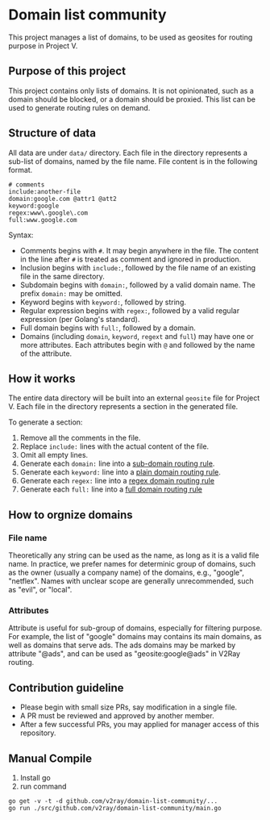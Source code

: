 # Domain list community

This project manages a list of domains, to be used as geosites for routing purpose in Project V.

## Purpose of this project

This project contains only lists of domains. It is not opinionated, such as a domain should be blocked, or a domain should be proxied. This list can be used to generate routing rules on demand.

## Structure of data

All data are under `data/` directory. Each file in the directory represents a sub-list of domains, named by the file name. File content is in the following format.

```
# comments
include:another-file
domain:google.com @attr1 @att2
keyword:google
regex:www\.google\.com
full:www.google.com
```

Syntax:

* Comments begins with `#`. It may begin anywhere in the file. The content in the line after `#` is treated as comment and ignored in production.
* Inclusion begins with `include:`, followed by the file name of an existing file in the same directory.
* Subdomain begins with `domain:`, followed by a valid domain name. The prefix `domain:` may be omitted.
* Keyword begins with `keyword:`, followed by string.
* Regular expression begins with `regex:`, followed by a valid regular expression (per Golang's standard).
* Full domain begins with `full:`, followed by a domain.
* Domains (including `domain`, `keyword`, `regext` and `full`) may have one or more attributes. Each attributes begin with `@` and followed by the name of the attribute.

## How it works

The entire data directory will be built into an external `geosite` file for Project V. Each file in the directory represents a section in the generated file.

To generate a section:

1. Remove all the comments in the file.
1. Replace `include:` lines with the actual content of the file.
1. Omit all empty lines.
1. Generate each `domain:` line into a [sub-domain routing rule](https://github.com/v2ray/v2ray-core/blob/master/app/router/config.proto#L21).
1. Generate each `keyword:` line into a [plain domain routing rule](https://github.com/v2ray/v2ray-core/blob/master/app/router/config.proto#L17).
1. Generate each `regex:` line into a [regex domain routing rule](https://github.com/v2ray/v2ray-core/blob/master/app/router/config.proto#L19)
1. Generate each `full:` line into a [full domain routing rule](https://github.com/v2ray/v2ray-core/blob/master/app/router/config.proto#L23)

## How to orgnize domains

### File name

Theoretically any string can be used as the name, as long as it is a valid file name. In practice, we prefer names for determinic group of domains, such as the owner (usually a company name) of the domains, e.g., "google", "netflex". Names with unclear scope are generally unrecommended, such as "evil", or "local".

### Attributes

Attribute is useful for sub-group of domains, especially for filtering purpose. For example, the list of "google" domains may contains its main domains, as well as domains that serve ads. The ads domains may be marked by attribute "@ads", and can be used as "geosite:google@ads" in V2Ray routing.

## Contribution guideline

* Please begin with small size PRs, say modification in a single file.
* A PR must be reviewed and approved by another member.
* After a few successful PRs, you may applied for manager access of this repository.

## Manual Compile
1. Install go
2. run command

```
go get -v -t -d github.com/v2ray/domain-list-community/...
go run ./src/github.com/v2ray/domain-list-community/main.go
```
